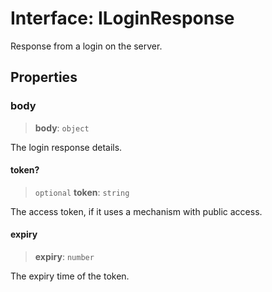 # Interface: ILoginResponse

Response from a login on the server.

## Properties

### body

> **body**: `object`

The login response details.

#### token?

> `optional` **token**: `string`

The access token, if it uses a mechanism with public access.

#### expiry

> **expiry**: `number`

The expiry time of the token.
